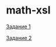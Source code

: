 # math-xsl

[Задание 1](https://rancerently.github.com/antongus2001/math-xsl/tree/6161eb97f6ff1564b4f6d373294005f16ca430c1/%D0%97%D0%B0%D0%B4%D0%B0%D0%BD%D0%B8%D0%B5%201)


[Задание 2](https://github.com/antongus2001/math-xsl/tree/6161eb97f6ff1564b4f6d373294005f16ca430c1/%D0%97%D0%B0%D0%B4%D0%B0%D0%BD%D0%B8%D0%B5%202)
